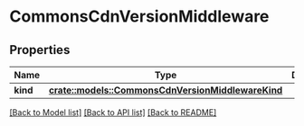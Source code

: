 # CommonsCdnVersionMiddleware

## Properties

Name | Type | Description | Notes
------------ | ------------- | ------------- | -------------
**kind** | [**crate::models::CommonsCdnVersionMiddlewareKind**](CommonsCdnVersionMiddlewareKind.md) |  | 

[[Back to Model list]](../README.md#documentation-for-models) [[Back to API list]](../README.md#documentation-for-api-endpoints) [[Back to README]](../README.md)


